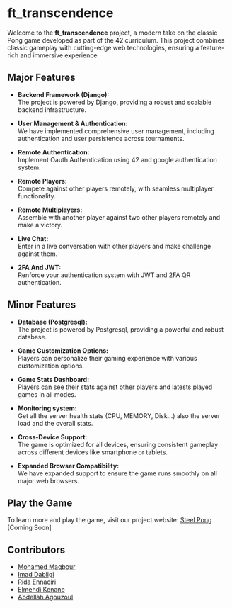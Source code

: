   # ft_transcendence

  Welcome to the **ft_transcendence** project, a modern take on the classic Pong game developed as part of the 42 curriculum. This project combines classic gameplay with cutting-edge web technologies, ensuring a feature-rich and immersive experience.

  ## Major Features

  - **Backend Framework (Django):**  
  The project is powered by Django, providing a robust and scalable backend infrastructure.

  - **User Management & Authentication:**  
  We have implemented comprehensive user management, including authentication and user persistence across tournaments.

  - **Remote Authentication:**  
  Implement Oauth Authentication using 42 and google authentication system.
  
  - **Remote Players:**  
  Compete against other players remotely, with seamless multiplayer functionality.
  
  - **Remote Multiplayers:**  
  Assemble with another player against two other players remotely and make a victory.
  
  - **Live Chat:**  
  Enter in a live conversation with other players and make challenge against them.
  
  - **2FA And JWT:**  
  Renforce your authentication system with JWT and 2FA QR authentication.

  ## Minor Features

  - **Database (Postgresql):**  
  The project is powered by Postgresql, providing a powerful and robust database.

  - **Game Customization Options:**  
  Players can personalize their gaming experience with various customization options.
  
  - **Game Stats Dashboard:**  
  Players can see their stats against other players and latests played games in all modes.
  
  - **Monitoring system:**  
  Get all the server health stats (CPU, MEMORY, Disk...) also the server load and the overall stats.

  - **Cross-Device Support:**  
  The game is optimized for all devices, ensuring consistent gameplay across different devices like smartphone or tablets.

  - **Expanded Browser Compatibility:**  
  We have expanded support to ensure the game runs smoothly on all major web browsers.

  ## Play the Game

  To learn more and play the game, visit our project website: [Steel Pong](https://steelpong.me) [Coming Soon]

  ## Contributors
  - [Mohamed Maqbour](https://github.com/mohamedMQ)
  - [Imad Dabligi](https://github.com/IMADDABLIGI)
  - [Rida Ennaciri](https://github.com/ennaciririda)
  - [Elmehdi Kenane](https://github.com/elmehdi-kenane)
  - [Abdellah Agouzoul](https://github.com/a-agouzou)
